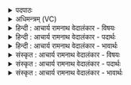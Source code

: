 <details><summary>पदपाठः</summary>

कः꣢। तम्। इ꣣न्द्र। त्वावसो। त्वा। वसो। आ꣢। म꣡र्त्यः꣢꣯। द꣣धर्षति। श्रद्धा꣢। श्र꣣त्। धा꣢। हि। ते꣣। मघवन्। पा꣡र्ये꣢꣯। दि꣣वि꣢। वा꣣जी꣢। वा꣡ज꣢꣯म्। सि꣣षासति। १६८२।
</details>

<details><summary>अधिमन्त्रम् (VC)</summary>

- इन्द्रः
- वसिष्ठो मैत्रावरुणिः
- बार्हतः प्रगाथः (विषमा बृहती, समा सतोबृहती)
- मध्यमः
</details>

<details><summary>हिन्दी : आचार्य रामनाथ वेदालंकार - विषयः</summary>

प्रथम ऋचा की पूर्वार्चिक में २८० क्रमाङ्क पर पहले व्याख्या हो चुकी है। यहाँ श्रद्धा का महत्त्व प्रतिपादित किया जा रहा है।
</details>

<details><summary>हिन्दी : आचार्य रामनाथ वेदालंकार - पदार्थः</summary>

पदार्थान्वयभाषाः -  (त्वावसो)तुम स्वयं ही जिस के धन हो,ऐसे(इन्द्र)हे जगदीश! (तम्)आपमें श्रद्धा रखनेवाले आपके भक्त को(कः मर्त्यः)भला कौन मनुष्य(आ दधर्षति)पराजित कर सकता है,अर्थात् कोई नहीं। हे(मघवन्)ऐश्वर्यशालिन्! (ते)आपमें(श्रद्धा)श्रद्धावान् मनुष्य(हि)निश्चय ही(पार्ये दिवि)पार करने योग्य सम्पूर्ण दिन में(वाजी)बल,विज्ञान,अन्न,धन आदि से युक्त होता हुआ(वाजम्)बल,विज्ञान,अन्न,धन आदि(सिषासति)अन्यों को बाँटना चाहता है ॥१॥
</details>

<details><summary>हिन्दी : आचार्य रामनाथ वेदालंकार - भावार्थः</summary>

भावार्थभाषाः -  वही वस्तुतः परमात्मा का श्रद्धालु होता है,जो उसकी प्रेरणा से श्रेष्ठ कर्म करे और उसकी कृपा से प्राप्त ऐश्वर्य से दीनों की सहायता करे ॥१॥
</details>

<details><summary>संस्कृत : आचार्य रामनाथ वेदालंकार - विषयः</summary>

तत्र प्रथमा ऋक् पूर्वार्चिके २८० क्रमाङ्के व्याख्यातपूर्वा। अत्र श्रद्धाया महत्त्वं प्रतिपाद्यते।
</details>

<details><summary>संस्कृत : आचार्य रामनाथ वेदालंकार - पदार्थः</summary>

पदार्थान्वयभाषाः -  (त्वावसो)त्वं स्वयमेव वसु यस्य तव तादृश(इन्द्र)हे जगदीश! (तम्)त्वयि श्रद्धावन्तं जनम्(कः मर्त्यः)को मनुष्यः(आ दधर्षति)आ धर्षितुम् उत्सहते,न कोऽपीत्यर्थः। हे(मघवन्)ऐश्वर्यशालिन्(ते)त्वयि(श्रद्धा)श्रद्धाता(हि)खलु(पार्ये दिवि)पारयितव्ये सम्पूर्णे दिने(वाजी)बलविज्ञानान्नधनादिमान् सन्(वाजम्)बलविज्ञानान्नधनादिकम्(सिषासति)अन्येभ्यो दातुमिच्छति ॥१॥२
</details>

<details><summary>संस्कृत : आचार्य रामनाथ वेदालंकार - भावार्थः</summary>

भावार्थभाषाः -  स एव वस्तुतः परमात्मनि श्रद्धावान् यस्तत्प्रेरणया सत्कर्माणि करोति तत्कृपया प्राप्तेनैश्वर्येण च दीनानां साहाय्यमाचरति ॥१॥
</details>